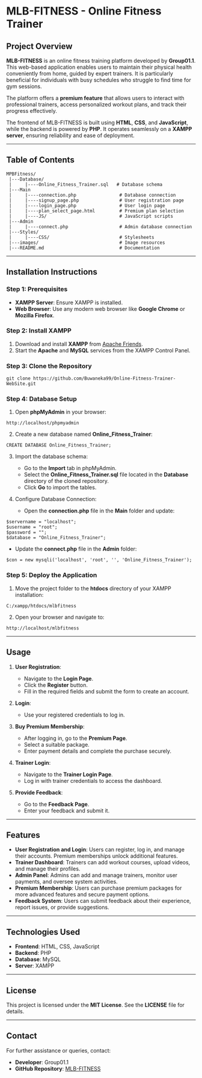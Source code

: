 # MLB-FITNESS - Online Fitness Trainer

## Project Overview
**MLB-FITNESS** is an online fitness training platform developed by **Group01.1**. This web-based application enables users to maintain their physical health conveniently from home, guided by expert trainers. It is particularly beneficial for individuals with busy schedules who struggle to find time for gym sessions.

The platform offers a **premium feature** that allows users to interact with professional trainers, access personalized workout plans, and track their progress effectively.

The frontend of MLB-FITNESS is built using **HTML**, **CSS**, and **JavaScript**, while the backend is powered by **PHP**. It operates seamlessly on a **XAMPP server**, ensuring reliability and ease of deployment.

---

## Table of Contents
```
MPBFitness/                              
 |---Database/
 |     |----Online_Fitness_Trainer.sql   # Database schema
 |---Main
 |     |----connection.php                # Database connection
 |     |----signup_page.php               # User registration page
 |     |----login_page.php                # User login page
 |     |----plan_select_page.html         # Premium plan selection
 |     |----JS/                           # JavaScript scripts
 |---Admin
 |     |----connect.php                   # Admin database connection
 |---Styles/
 |     |----CSS/                          # Stylesheets
 |---images/                              # Image resources
 |---README.md                            # Documentation
```

---

## Installation Instructions
### Step 1: Prerequisites
- **XAMPP Server**: Ensure XAMPP is installed.
- **Web Browser**: Use any modern web browser like **Google Chrome** or **Mozilla Firefox**.

### Step 2: Install XAMPP
1. Download and install **XAMPP** from [Apache Friends](https://www.apachefriends.org/).
2. Start the **Apache** and **MySQL** services from the XAMPP Control Panel.

### Step 3: Clone the Repository
```
git clone https://github.com/Buwaneka99/Online-Fitness-Trainer-WebSite.git
```

### Step 4: Database Setup
1. Open **phpMyAdmin** in your browser:
```
http://localhost/phpmyadmin
```
2. Create a new database named **Online_Fitness_Trainer**:
```
CREATE DATABASE Online_Fitness_Trainer;
```
3. Import the database schema:
   - Go to the **Import** tab in phpMyAdmin.
   - Select the **Online_Fitness_Trainer.sql** file located in the **Database** directory of the cloned repository.
   - Click **Go** to import the tables.

4. Configure Database Connection:
   - Open the **connection.php** file in the **Main** folder and update:
```
$servername = "localhost";
$username = "root";
$password = "";
$database = "Online_Fitness_Trainer";
```
   - Update the **connect.php** file in the **Admin** folder:
```
$con = new mysqli('localhost', 'root', '', 'Online_Fitness_Trainer');
```

### Step 5: Deploy the Application
1. Move the project folder to the **htdocs** directory of your XAMPP installation:
```
C:/xampp/htdocs/mlbfitness
```
2. Open your browser and navigate to:
```
http://localhost/mlbfitness
```

---

## Usage
1. **User Registration**:
   - Navigate to the **Login Page**.
   - Click the **Register** button.
   - Fill in the required fields and submit the form to create an account.

2. **Login**:
   - Use your registered credentials to log in.

3. **Buy Premium Membership**:
   - After logging in, go to the **Premium Page**.
   - Select a suitable package.
   - Enter payment details and complete the purchase securely.

4. **Trainer Login**:
   - Navigate to the **Trainer Login Page**.
   - Log in with trainer credentials to access the dashboard.

5. **Provide Feedback**:
   - Go to the **Feedback Page**.
   - Enter your feedback and submit it.

---

## Features
- **User Registration and Login**: Users can register, log in, and manage their accounts. Premium memberships unlock additional features.
- **Trainer Dashboard**: Trainers can add workout courses, upload videos, and manage their profiles.
- **Admin Panel**: Admins can add and manage trainers, monitor user payments, and oversee system activities.
- **Premium Membership**: Users can purchase premium packages for more advanced features and secure payment options.
- **Feedback System**: Users can submit feedback about their experience, report issues, or provide suggestions.

---

## Technologies Used
- **Frontend**: HTML, CSS, JavaScript
- **Backend**: PHP
- **Database**: MySQL
- **Server**: XAMPP

---

## License
This project is licensed under the **MIT License**. See the **LICENSE** file for details.

---

## Contact
For further assistance or queries, contact:
- **Developer**: Group01.1
- **GitHub Repository**: [MLB-FITNESS](https://github.com/Buwaneka99/Online-Fitness-Trainer-WebSite)

